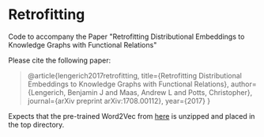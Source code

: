 # Retrofitting

Code to accompany the Paper "Retrofitting Distributional Embeddings to Knowledge Graphs with Functional Relations"

Please cite the following paper:

> @article{lengerich2017retrofitting,
  title={Retrofitting Distributional Embeddings to Knowledge Graphs with Functional Relations},
  author={Lengerich, Benjamin J and Maas, Andrew L and Potts, Christopher},
  journal={arXiv preprint arXiv:1708.00112},
  year={2017}
}

Expects that the pre-trained Word2Vec from [here](https://drive.google.com/file/d/0B7XkCwpI5KDYNlNUTTlSS21pQmM/edit) is unzipped and placed in the top directory.
